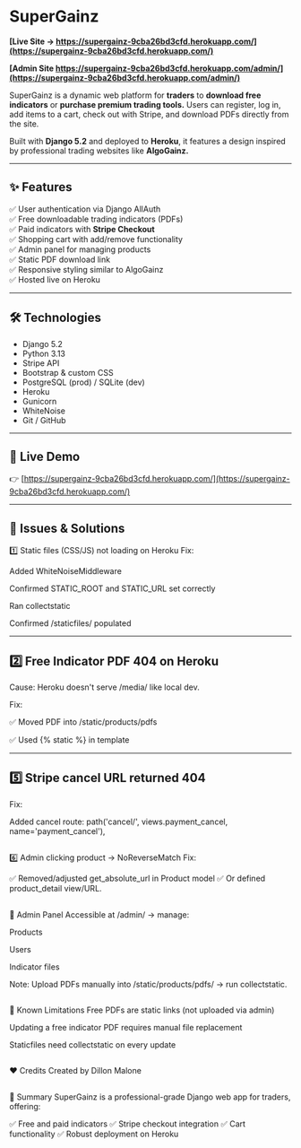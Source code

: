 # SuperGainz

**[Live Site → https://supergainz-9cba26bd3cfd.herokuapp.com/](https://supergainz-9cba26bd3cfd.herokuapp.com/)**

**[Admin Site https://supergainz-9cba26bd3cfd.herokuapp.com/admin/](https://supergainz-9cba26bd3cfd.herokuapp.com/admin/)**




SuperGainz is a dynamic web platform for **traders** to **download free indicators** or **purchase premium trading tools.** Users can register, log in, add items to a cart, check out with Stripe, and download PDFs directly from the site.

Built with **Django 5.2** and deployed to **Heroku**, it features a design inspired by professional trading websites like **AlgoGainz.**

---

## ✨ Features

✅ User authentication via Django AllAuth  
✅ Free downloadable trading indicators (PDFs)  
✅ Paid indicators with **Stripe Checkout**  
✅ Shopping cart with add/remove functionality  
✅ Admin panel for managing products  
✅ Static PDF download link  
✅ Responsive styling similar to AlgoGainz  
✅ Hosted live on Heroku

---

## 🛠️ Technologies

- Django 5.2
- Python 3.13
- Stripe API
- Bootstrap & custom CSS
- PostgreSQL (prod) / SQLite (dev)
- Heroku
- Gunicorn
- WhiteNoise
- Git / GitHub

---

## 🚀 Live Demo

👉 [https://supergainz-9cba26bd3cfd.herokuapp.com/](https://supergainz-9cba26bd3cfd.herokuapp.com/)

---



## 🐞 Issues & Solutions

1️⃣ Static files (CSS/JS) not loading on Heroku
Fix:

Added WhiteNoiseMiddleware

Confirmed STATIC_ROOT and STATIC_URL set correctly

Ran collectstatic

Confirmed /staticfiles/ populated

---

##  2️⃣ Free Indicator PDF 404 on Heroku
Cause: Heroku doesn't serve /media/ like local dev.

Fix:

✅ Moved PDF into /static/products/pdfs

✅ Used {% static %} in template

---

## 5️⃣ Stripe cancel URL returned 404
Fix:

Added cancel route:
path('cancel/', views.payment_cancel, name='payment_cancel'),


## 

6️⃣ Admin clicking product → NoReverseMatch
Fix:

✅ Removed/adjusted get_absolute_url in Product model
✅ Or defined product_detail view/URL.

## 

📝 Admin Panel
Accessible at /admin/ → manage:

Products

Users

Indicator files

Note: Upload PDFs manually into /static/products/pdfs/ → run collectstatic.


## 

🚩 Known Limitations
Free PDFs are static links (not uploaded via admin)

Updating a free indicator PDF requires manual file replacement

Staticfiles need collectstatic on every update

## 

❤️ Credits
Created by Dillon Malone

## 



📢 Summary
SuperGainz is a professional-grade Django web app for traders, offering:

✅ Free and paid indicators
✅ Stripe checkout integration
✅ Cart functionality
✅ Robust deployment on Heroku



## 


## 



## 
